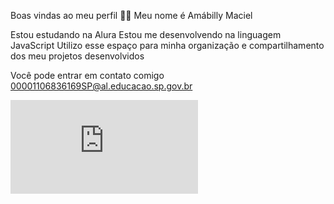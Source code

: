 Boas vindas ao meu perfil 💙💙
Meu nome é Amábilly Maciel

Estou estudando na Alura
Estou me desenvolvendo na linguagem JavaScript
Utilizo esse espaço para minha organização e compartilhamento dos meu projetos desenvolvidos

Você pode entrar em contato comigo 
00001106836169SP@al.educacao.sp.gov.br

![]( https://gifdb.com/gif/itachi-uchiha-brushing-hair-zupk0n4h1zf95tld.html)
